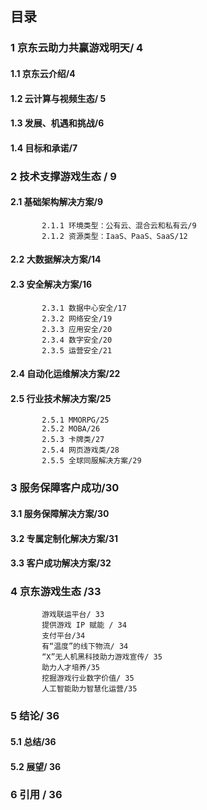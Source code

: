 ## 目录

### 1 京东云助力共赢游戏明天/ 4

#### 1.1 京东云介绍/4

#### 1.2 云计算与视频生态/ 5

#### 1.3 发展、机遇和挑战/6

#### 1.4 目标和承诺/7

### 2 技术支撑游戏生态 / 9

#### 2.1 基础架构解决方案/9

           2.1.1 环境类型：公有云、混合云和私有云/9
           2.1.2 资源类型：IaaS、PaaS、SaaS/12

#### 2.2 大数据解决方案/14

#### 2.3 安全解决方案/16

           2.3.1 数据中心安全/17
           2.3.2 网络安全/19
           2.3.3 应用安全/20
           2.3.4 数字安全/20
           2.3.5 运营安全/21

#### 2.4 自动化运维解决方案/22

#### 2.5 行业技术解决方案/25

           2.5.1 MMORPG/25
           2.5.2 MOBA/26
           2.5.3 卡牌类/27
           2.5.4 网页游戏类/28
           2.5.5 全球同服解决方案/29

### 3 服务保障客户成功/30

#### 3.1 服务保障解决方案/30

#### 3.2 专属定制化解决方案/31

#### 3.3 客户成功解决方案/32

### 4 京东游戏生态 /33

           游戏联运平台/ 33
           提供游戏 IP 赋能 / 34
           支付平台/34
           有“温度”的线下物流/ 34
           “X”无人机黑科技助力游戏宣传/ 35
           助力人才培养/35
           挖掘游戏行业数字价值/ 35
           人工智能助力智慧化运营/35

### 5 结论/ 36

#### 5.1 总结/36

#### 5.2 展望/ 36

### 6 引用 / 36
